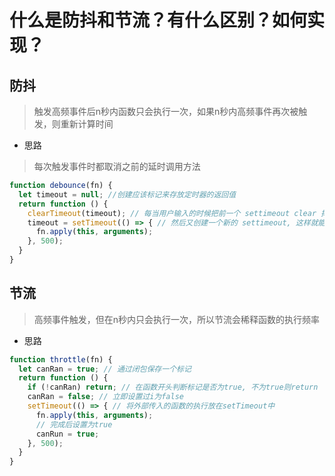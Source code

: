 # 什么是防抖和节流？有什么区别？如何实现？

## 防抖
> 触发高频事件后n秒内函数只会执行一次，如果n秒内高频事件再次被触发，则重新计算时间
- 思路
> 每次触发事件时都取消之前的延时调用方法

```js
function debounce(fn) {
  let timeout = null; //创建应该标记来存放定时器的返回值
  return function () {
    clearTimeout(timeout); // 每当用户输入的时候把前一个 settimeout clear 掉
    timeout = setTimeout(() => { // 然后又创建一个新的 settimeout, 这样就能包装输入字符后的 interval 间隔内如果还有字符输入话，就不会执行 fn 函数
      fn.apply(this, arguments);
    }, 500);
  }
}
```

## 节流
> 高频事件触发，但在n秒内只会执行一次，所以节流会稀释函数的执行频率
- 思路

```js
function throttle(fn) {
  let canRan = true; // 通过闭包保存一个标记
  return function () {
    if (!canRan) return; // 在函数开头判断标记是否为true, 不为true则return
    canRan = false; // 立即设置过i为false
    setTimeout(() => { // 将外部传入的函数的执行放在setTimeout中
      fn.apply(this, arguments);
      // 完成后设置为true
      canRun = true;
    }, 500);
  }
}
```